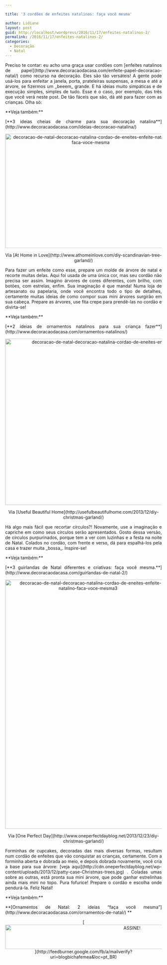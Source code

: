 ```yaml
---

title: '3 cordões de enfeites natalinos: faça você mesma'

author: Lidiane
layout: post
guid: http://localhost/wordpress/2016/11/17/enfeites-natalinos-2/
permalink: /2016/11/17/enfeites-natalinos-2/
categories:
  - Decoração
  - Natal
---
```

<p align="justify">
  Preciso te contar: eu acho uma graça usar cordões com [enfeites natalinos de papel](http://www.decoracaodacasa.com/enfeite-papel-decoracao-natal/)  como recurso na decoração. Eles são tão versáteis! A gente pode usá-los para enfeitar a janela, porta, prateleiras suspensas, a mesa e até a árvore, se fizermos um _beeem_ grande. E há ideias muito simpáticas e de execução simples, simples de tudo. Esse é o caso, por exemplo, das três que você verá neste post. De tão fáceis que são, dá até para fazer com as crianças. Olha só:
</p>

<p align="justify">
  **Veja também:**
</p>

<p align="justify">
  [**3 ideias cheias de charme para sua decoração natalina**](http://www.decoracaodacasa.com/ideias-decoracao-natalina/) 
</p>

<p align="center">
  <img class="alignnone size-full wp-image-13274" src="http://www.trololodemulher.com.br/blog/wp-content/uploads/2016/11/DECORACAO-DE-NATAL-DECORACAO-NATALINA-CORDAO-DE-ENEITES-ENFEITE-NATALINO-FACA-VOCE-MESMA.jpg" alt="decoracao-de-natal-decoracao-natalina-cordao-de-eneites-enfeite-natalino-faca-voce-mesma" width="550" height="367" />
</p>

<p align="center">
  Via [At Home in Love](http://www.athomeinlove.com/diy-scandinavian-tree-garland/) 
</p>

<p align="justify">
  Para fazer um enfeite como esse, prepare um molde de árvore de natal e recorte muitas delas. Aqui foi usada de uma única cor, mas seu cordão não precisa ser assim. Imagino árvores de cores diferentes, com brilho, com botões, com estrelas, enfim. Sua imaginação é que manda! Numa loja de artesanato ou papelaria, onde você encontra todo o tipo de detalhes, certamente muitas ideias de como compor suas mini árvores surgirão em sua cabeça. Prepare as árvores, use fita crepe para prendê-las no cordão e divirta-se!
</p>

<p align="justify">
  **Veja também:**
</p>

<p align="justify">
  [**2 ideias de ornamentos natalinos para sua criança fazer**](http://www.decoracaodacasa.com/ornamentos-natalinos/) 
</p>

<p align="center">
  <img class="alignnone size-full wp-image-13275" src="http://www.trololodemulher.com.br/blog/wp-content/uploads/2016/11/DECORACAO-DE-NATAL-DECORACAO-NATALINA-CORDAO-DE-ENEITES-ENFEITE-NATALINO-FACA-VOCE-MESMA2.jpg" alt="decoracao-de-natal-decoracao-natalina-cordao-de-eneites-enfeite-natalino-faca-voce-mesma2" width="800" height="534" />
</p>

<p align="center">
  Via [Useful Beautiful Home](http://usefulbeautifulhome.com/2013/12/diy-christmas-garland/) 
</p>

<p align="justify">
  Há algo mais fácil que recortar círculos?! Novamente, use a imaginação e capriche em como seus círculos serão apresentados. Gosto dessa versão, de círculos purpurinados, porque tem a ver com luzinhas e a festa na noite de Natal. Colados no cordão, com frente e verso, dá para espalhá-los pela casa e trazer muita _bossa_. Inspire-se!
</p>

<p align="justify">
  **Veja também:**
</p>

<p align="justify">
  [**3 guirlandas de Natal diferentes e criativas: faça você mesma.**](http://www.decoracaodacasa.com/guirlandas-de-natal-2/) 
</p>

<p align="center">
  <img class="alignnone size-full wp-image-13276" src="http://www.trololodemulher.com.br/blog/wp-content/uploads/2016/11/DECORACAO-DE-NATAL-DECORACAO-NATALINA-CORDAO-DE-ENEITES-ENFEITE-NATALINO-FACA-VOCE-MESMA3.jpg" alt="decoracao-de-natal-decoracao-natalina-cordao-de-eneites-enfeite-natalino-faca-voce-mesma3" width="533" height="800" />
</p>

<p align="center">
  Via [One Perfect Day](http://www.oneperfectdayblog.net/2013/12/23/diy-christmas-garland/) 
</p>

<p align="justify">
  Forminhas de cupcakes, decoradas das mais diversas formas, resultam num cordão de enfeites que vão conquistar as crianças, certamente. Com a forminha aberta e dobrada ao meio, e depois dobrada novamente, você cria a base para sua árvore: [veja aqui](http://cdn.oneperfectdayblog.net/wp-content/uploads/2013/12/patty-case-Christmas-trees.jpg) . Coladas umas sobre as outras, está pronta sua mini árvore, que pode ganhar estrelinhas ainda mais mini no topo. Pura fofurice! Prepare o cordão e escolha onde pendurá-la. Feliz Natal!
</p>

<p align="justify">
  **Veja também:**
</p>

<p align="justify">
  **[Ornamentos de Natal: 2 ideias “faça você mesma”](http://www.decoracaodacasa.com/ornamentos-de-natal/) **
</p>

<p align="center">
  [<img class="alignnone size-full wp-image-10439" src="http://www.trololodemulher.com.br/blog/wp-content/uploads/2014/09/ASSINE.png" alt="ASSINE!" width="800" height="78" />](http://feedburner.google.com/fb/a/mailverify?uri=blogbichafemea&loc=pt_BR) 
</p>

<p align="justify">
